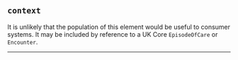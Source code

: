 ## `context`

It is unlikely that the population of this element would be useful to consumer systems. It may be included by reference to a UK Core `EpisodeOfCare` or `Encounter`.

---
